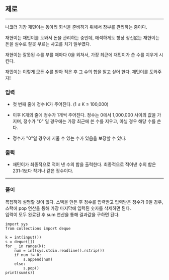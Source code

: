 ## 제로

------

나코더 기장 재민이는 동아리 회식을 준비하기 위해서 장부를 관리하는 중이다.

재현이는 재민이를 도와서 돈을 관리하는 중인데, 애석하게도 항상 정신없는 재현이는 돈을 실수로 잘못 부르는 사고를 치기 일쑤였다.

재현이는 잘못된 수를 부를 때마다 0을 외쳐서, 가장 최근에 재민이가 쓴 수를 지우게 시킨다.

재민이는 이렇게 모든 수를 받아 적은 후 그 수의 합을 알고 싶어 한다. 재민이를 도와주자!

### 입력

- 첫 번째 줄에 정수 K가 주어진다. (1 ≤ K ≤ 100,000)

- 이후 K개의 줄에 정수가 1개씩 주어진다. 정수는 0에서 1,000,000 사이의 값을 가지며, 정수가 "0" 일 경우에는 가장 최근에 쓴 수를 지우고, 아닐 경우 해당 수를 쓴다.

- 정수가 "0"일 경우에 지울 수 있는 수가 있음을 보장할 수 있다.

### 출력

- 재민이가 최종적으로 적어 낸 수의 합을 출력한다. 최종적으로 적어낸 수의 합은 231-1보다 작거나 같은 정수이다.

------

### 풀이

복잡하게 설명할 것이 없다. 스택을 만든 후 정수를 입력받고 입력받은 정수가 0일 경우, 스택에 pop 연산을 통해 가장 마지막에 입력된 숫자를 삭제하면 된다.  
입력이 모두 완료된 후 sum 연산을 통해 결과값을 구하면 된다.

~~~
import sys
from collections import deque

k = int(input())
s = deque([])
for _ in range(k):
    num = int(sys.stdin.readline().rstrip())
    if num != 0:
        s.append(num)
    else:
        s.pop()
print(sum(s))
~~~
